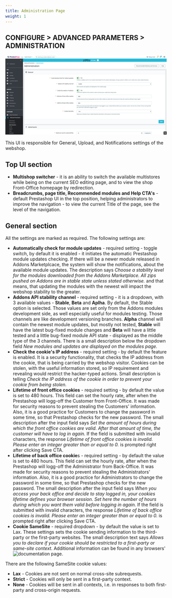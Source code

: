 ```yaml
---
title: Administration Page
weight: 1
---
```


## CONFIGURE > ADVANCED PARAMETERS > ADMINISTRATION

![Administration](static/img/configure-administration.png)

This UI is responsible for General, Upload, and Notifications settings of the webshop.

## Top UI section

- **Multishop switcher** - it is an ability to switch the available multistores while being on the current SEO editing page, and to view the shop Front-Office homepage by redirection.
- **Breadcrumbs, page title, Recommended modules and Help CTA's** - default Prestashop UI in the top position, helping administrators to improve the navigation - to view the current Title of the page, see the level of the navigation.

## General section

All the settings are marked as required. The following settings are:
- **Automatically check for module updates** - required setting - toggle switch, by default it is enabled - it initiates the automatic Prestashop module updates checking. If there will be a newer module released in Addons Marketplcace, the system will show the notifications, about the available module updates. The description says _Choose a stability level for the modules downloaded from the Addons Marketplace. All zips pushed on Addons are in stable state unless stated otherwise._ and that means, that updating the modules with the newest will impact the webshop stability to the greater.
- **Addons API stability channel** - required setting - it is a dropdown, with 3 available values - **Stable**, **Beta** and **Aplha**. By default, the Stable option is selected. Those values are set only from the Addons modules development side, as well especially useful for modules testing. Those channels are like development versioning branches. **Alpha** channel will contain the newest module updates, but mostly not tested, **Stable** will have the latest bug-fixed module changes and **Beta** will have a little tested and a little bug-fixed module API state - displayed as the middle type of the 3 channels. There is a small description below the dropdown field _New modules and updates are displayed on the modules page._
- **Check the cookie's IP address** - required setting - by default the feature is enabled. It is a security functionality, that checks the IP address from the cookie, that is being carried by the webshop visitor. Cookies can be stolen, with the useful information stored, so IP requirement and revealing would restrict the hacker-typed actions. Small description is telling _Check the IP address of the cookie in order to prevent your cookie from being stolen._
- **Lifetime of front office cookies** - required setting - by default the value is set to 480 hours. This field can set the hourly rate, after when the Prestashop will logg-off the Customer from Front-Office. It was made for security reasons to prevent stealing the Customers' information. Also, it is a good practice for Customers to change the password in some time, so that Prestashop checks for the new password. The small description after the input field says _Set the amount of hours during which the front office cookies are valid. After that amount of time, the customer will have to log in again._ If the field is submitted with invalid characters, the response _Lifetime of front office cookies is invalid. Please enter an integer greater than or equal to 0._ is prompted right after clicking Save CTA. 
- **Lifetime of back office cookie**s - required setting - by default the value is set to 480 hours. This field can set the hourly rate, after when the Prestashop will logg-off the Administrator from Back-Office. It was made for security reasons to prevent stealing the Administrators' information. Also, it is a good practice for Administrators to change the password in some time, so that Prestashop checks for the new password. The small description after the input field says _When you access your back office and decide to stay logged in, your cookies lifetime defines your browser session. Set here the number of hours during which you want them valid before logging in again._ If the field is submitted with invalid characters, the response _Lifetime of back office cookies is invalid. Please enter an integer greater than or equal to 0._ is prompted right after clicking Save CTA. 
- **Cookie SameSite** - required dropdown - by default the value is set to Lax. These settings sets the cookie sending information to the third-party or the first-party websites. The small description text says _Allows you to declare if your cookie should be restricted to a first-party or same-site context._ Additional information can be found in any browsers' ![documentation page.](https://developer.mozilla.org/en-US/docs/Web/HTTP/Headers/Set-Cookie/SameSite) 

There are the following SameSite cookie values:
  - **Lax** - Cookies are not sent on normal cross-site subrequests.
  - **Strict** - Cookies will only be sent in a first-party context.
  - **None** - Cookies will be sent in all contexts, i.e. in responses to both first-party and cross-origin requests. 

